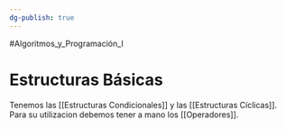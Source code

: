 ```yaml
---
dg-publish: true
---
```

#Algoritmos_y_Programación_I 
# Estructuras Básicas

Tenemos las [[Estructuras Condicionales]] y las [[Estructuras Cíclicas]]. Para su utilizacion debemos tener a mano los [[Operadores]].

